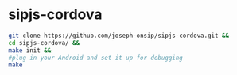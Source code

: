 sipjs-cordova
=============

```bash
git clone https://github.com/joseph-onsip/sipjs-cordova.git &&
cd sipjs-cordova/ &&
make init &&
#plug in your Android and set it up for debugging
make
```
